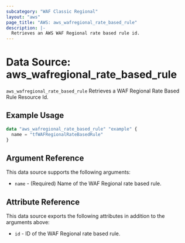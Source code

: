 ```yaml
---
subcategory: "WAF Classic Regional"
layout: "aws"
page_title: "AWS: aws_wafregional_rate_based_rule"
description: |-
  Retrieves an AWS WAF Regional rate based rule id.
---
```


# Data Source: aws_wafregional_rate_based_rule

`aws_wafregional_rate_based_rule` Retrieves a WAF Regional Rate Based Rule Resource Id.

## Example Usage

```terraform
data "aws_wafregional_rate_based_rule" "example" {
  name = "tfWAFRegionalRateBasedRule"
}
```

## Argument Reference

This data source supports the following arguments:

* `name` - (Required) Name of the WAF Regional rate based rule.

## Attribute Reference

This data source exports the following attributes in addition to the arguments above:

* `id` - ID of the WAF Regional rate based rule.
